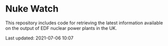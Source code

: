 # Nuke Watch

This repository includes code for retrieving the latest information available on the output of EDF nuclear power plants in the UK.

Last updated: 2021-07-06 10:07